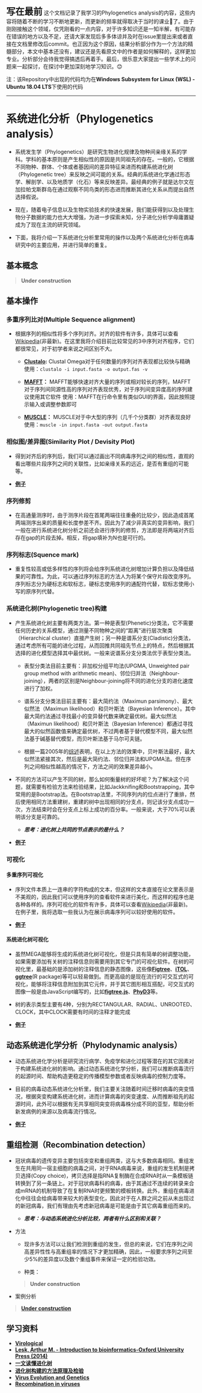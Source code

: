 
<font size="5">**写在最前**</font>
这个文档记录了我学习的Phylogenetics analysis的内容，这些内容将随着不断的学习不断地更新，而更新的频率就得取决于当时的课业:pear:了。由于刚刚接触这个领域，仅凭刚看的一点内容，对于许多知识还是一知半解，有可能存在错误的地方以及不足，还请大家发现后多多体谅并及时在issue里提出来或者直接在文档里修改后commit。也正因为这个原因，结果分析部分作为一个方法的精髓部分，本文中基本还没有，建议还是先看原文中的作者是如何解释的，这样更加专业。分析部分会待我觉得搞透后再着手。最后，很乐意大家提出一些学术上的问题来一起探讨，在探讨中更加深刻地学习知识。:blush:

注：该Repository中出现的代码均为在**Windows Subsystem for Linux (WSL) - Ubuntu 18.04 LTS**下使用的代码

- - -

# 系统进化分析（Phylogenetics analysis）

* 系统发生学（Phylogenetics）是研究生物进化规律及物种间亲缘关系的学科。学科的基本原则是产生相似性的原因是共同祖先的存在。一般的，它根据不同物种、群体、个体或者基因间的差异特征来进而构建系统进化树（Phylogenetic tree）来反映之间可能的关系。经典的系统进化学通过形态学、解剖学、以及地质学（化石）等来反映差异。最经典的例子就是达尔文在加拉帕戈斯群岛在通过观察不同鸟类的形态进而推断其进化关系从而提出自然选择假说。

* 现在，随着电子信息以及生物实验技术的快速发展，我们能获得到以及处理生物分子数据的能力也大大增强，为进一步探索未知，分子进化分析学毋庸置疑成为了现在主流的研究领域。

* 下面，我将介绍一下系统进化分析里常用的操作以及两个系统进化分析在病毒研究中的主要应用，并进行简单的重复。

## 基本概念
> **Under construction**

## 基本操作
### 多重序列比对(Multiple Sequence alignment)
* 根据序列的相似性将多个序列对齐。对齐的软件有许多，具体可以查看[Wikipedia](https://en.wikipedia.org/wiki/List_of_sequence_alignment_software)(非最新)。在这里我将介绍目前比较常见的3中序列对齐程序，它们都很常见，对于初学者来说之间区别不大。
	- **[Clustalo](http://www.clustal.org/omega/):**
	Clustal Omega对于任何数量的序列对齐表现都比较快与精确
	使用：`clustalo -i input.fasta -o output.fas -v`

	- **[MAFFT](https://mafft.cbrc.jp/alignment/software/)：**
	MAFFT能够快速对齐大量的序列或相对较长的序列，MAFFT对于序列间同源性高的序列对齐表现优秀，对于序列间变异度高的序列建议使用其它软件
	使用：MAFFT在行命令里有类似GUI的界面，因此按照提示输入或调整参数即可

	- **[MUSCLE](http://www.drive5.com/muscle/)：**
	MUSCLE对于中大型的序列（几千个分类群）对齐表现良好
	使用：`muscle -in input.fasta -out output.fasta`

### 相似图/差异图(Similarity Plot / Devisity Plot)
* 得到对齐后的序列后，我们可以通过画出不同病毒序列之间的相似性，直观的看出哪些片段序列之间的关联性，比如亲缘关系的远近，是否有重组的可能等。

* [**例子**](./example/simplot.md)

### 序列修剪
* 在高通量测序时，由于测序片段在首尾两端往往重叠的比较少，因此造成首尾两端测序出来的质量和长度参差不齐。因此为了减少非真实的变异影响，我们一般在进行系统进化树分析之前还会进行序列的修剪，方法即是将两端对齐后存在gap的片段去掉。相反，将gap填补为N也是可行的。

### 序列标志(Squence mark)
* 重复性较高或低多样性的序列将会给序列系统进化树增加计算负担以及降低结果的可靠性。为此，可以通过序列标志的方法人为将某个保守片段改变序列。序列标志分为硬标志和软标志，硬标志使用序列的通配符代替，软标志使用小写的原序列代替。

### 系统进化树(Phylogenetic tree)构建
* 产生系统进化树主要有两类方法。第一种是表型(Phenetic)分类法，它不需要任何历史的关系模型，通过测量不同物种之间的“距离”进行层次聚类（Hierarchical cluster）直接产生树；另一种是谱系分支(Cladistic)分类法，通过考虑所有可能的进化过程，从而回推共同祖先节点上的特点，然后根据其选择的进化模型选择其中最优树。一般来说谱系分支分类法优于表型分类法。

	* 表型分类法目前主要有：非加权分组平均法(UPGMA, Unweighted pair group method with arithmetic mean)、邻位归并法（Neighbour-joining），两者的区别是Neighbour-joining将不同的进化分支的进化速度进行了加权。

	* 谱系分支分类法目前主要有：最大简约法（Maximun parsimony）、最大似然法（Maximun likelihood）和贝叶斯法（Bayesian Inference）。其中最大简约法通过寻找最小的变异替代数来确定最优树。最大似然法（Maximun likelihood）和贝叶斯法（Bayesian Inference）都通过寻找最大的似然函数值来确定最优树，不过两者基于替代模型不同，最大似然法基于碱基替代模型，而贝叶斯法基于马尔可夫链。

	* 根据一篇2005年的[综述](https://academic.oup.com/mbe/article/22/3/792/1076044)表明，在以上方法的效果中，贝叶斯法最好，最大似然法紧接其次，然后是最大简约法、邻位归并法和UPGMA法。但在序列之间相似性越高的情况下，方法之间的效果差异越小。

* 不同的方法可以产生不同的树，那么如何衡量树的好坏呢？为了解决这个问题，就需要有检验方法来检验结果，比如Jackknifing和Bootstrapping，其中常用的是Bootstrap法。在Bootstrap法里，不同序列内的位点进行了重排，然后使用相同方法重建树，重建的树中出现相同的分支点，则记该分支点成功一次，方法结束时会在分支点上标上成功的百分率。一般来说，大于70%可以表明该分支是可靠的。
	* ***思考：进化树上共同的节点表示的是什么？***


* [**例子**](./example/phylogenetic_tree.md)

### 可视化
#### 多重序列可视化
* 序列文件本质上一连串的字符构成的文本，但这样的文本直接在论文里表示是不美观的，因此我们可以使用序列的查看软件来进行美化，而这样的程序也是各种各样的。序列可视化的软件有许多，具体可以查看[Wikipedia](https://en.wikipedia.org/wiki/List_of_alignment_visualization_software)(非最新)。在例子里，我将选取一些我认为在展示病毒序列可以较好使用的软件。

* [**例子**](./example/visualization_1.md)

#### 系统进化树可视化
* 虽然MEGA能够将生成的系统进化树可视化，但是只具有简单的树调整功能，如果需要添加有关树的注释信息则需要用到其它专门的可视化软件。在树的可视化里，最基础的是添加树的注释信息的静态图像，这些像[**Figtree**](http://tree.bio.ed.ac.uk/software/figtree/)、[**iTOL**](https://itol.embl.de/)、[**ggtree**](https://bioconductor.org/packages/release/bioc/html/ggtree.html)(R package)等可以轻易做到。而更高级的是现在流行的可交互式的可视化，能够将注释信息附加到其它元件，并于其它图形相互搭配，可交互式的图像一般是由JavaScript编写的，比如[**figtree.js**](https://github.com/rambaut/figtree.js/blob/master/README.md)、[**PhyD3**](https://phyd3.bits.vib.be/documentation.html)等。

* 树的表示类型主要有4种，分别为RECTANGULAR、RADIAL、UNROOTED、CLOCK，其中CLOCK需要有时间的注释才能完成

* [**例子**](./example/visualization_2.md)

## 动态系统进化学分析（Phylodynamic analysis）
* 动态系统进化学分析是研究流行病学、免疫学和进化过程等潜在的其它因素对于构建系统进化树的影响。通过动态系统进化学分析，我们可以推断病毒流行的起源时间、帮助构造更稳定的传播模型参数或者反映病毒的控制力度等。

* 目前的病毒动态系统进化分析里，我们主要关注随着时间迁移时病毒的突变情况，根据突变构建系统进化树，进而计算病毒的突变速度、从而推断祖先的起源时间，此外可以根据有无共享相同突变将病毒株分成不同的亚型，帮助分析新发病例的来源以及病毒流行情况。

* [**例子**](./example/phylodynamic.md)

## 重组检测（Recombination detection）
* 冠状病毒的遗传变异主要包括突变和重组两类，这与大多数病毒相同。重组发生在共用同一宿主细胞的病毒之间，对于RNA病毒来说，重组的发生机制是拷贝选择(Copy choice)，拷贝选择是指RNA复制酶在合成RNA时从一条模板链转换到了另一条链上。对于冠状病毒科的病毒，由于其通过不连续的转录来合成mRNA的机制导致了在复制RNA时更频繁的模板转换。此外，重组在病毒进化中往往会给病毒带来较大的表型变化，因此对于在人群之间之前从未出现过的新冠病毒，我们有理由先考虑新冠病毒是可能是由于其它病毒重组而来的。
	* ***思考：与动态系统进化分析比较，两者有什么区别和关联？***

* 方法
	* 现许多方法可以让我们检测到重组的发生，但总的来说，它们在序列之间高差异性性与高重组率的情况下才更加精确，因此，一般要求序列之间至少5%的差异度以及数个重组事件来保证一定的检验功效。

	* 种类：

	> **Under construction**


* 案例分析

> **[Under construction](./example/Combination_detection.md)**




## 学习资料
* [**Virological**](http://virological.org/)
* [**Lesk, Arthur M. - Introduction to bioinformatics-Oxford University Press (2014)**](https://www.amazon.com/Introduction-Bioinformatics-Arthur-Lesk/dp/0198794142/ref=asc_df_0198794142/?tag=hyprod-20&linkCode=df0&hvadid=343206877892&hvpos=&hvnetw=g&hvrand=13717546636249817292&hvpone=&hvptwo=&hvqmt=&hvdev=c&hvdvcmdl=&hvlocint=&hvlocphy=9004338&hvtargid=pla-777337192964&psc=1&tag=&ref=&adgrpid=66484627102&hvpone=&hvptwo=&hvadid=343206877892&hvpos=&hvnetw=g&hvrand=13717546636249817292&hvqmt=&hvdev=c&hvdvcmdl=&hvlocint=&hvlocphy=9004338&hvtargid=pla-777337192964)
* [**一文读懂进化树**](https://www.sohu.com/a/196872269_675868)
* [**进化树构建的方法原理及检验**](https://blog.csdn.net/Cccrush/article/details/90695891)
* [**Virus Evolution and Genetics**](https://www.sciencedirect.com/science/article/pii/B9780128031094000088)
* [**Recombination in viruses**](https://www.sciencedirect.com/science/article/pii/S156713481400478X?via%3Dihub#f0005)
